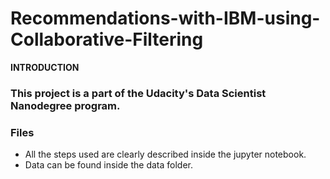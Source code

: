 # Recommendations-with-IBM-using-Collaborative-Filtering

**INTRODUCTION**

### This project is a part of the Udacity's Data Scientist Nanodegree program.

### Files
- All the steps used are clearly described inside the jupyter notebook.
- Data can be found inside the data folder.


